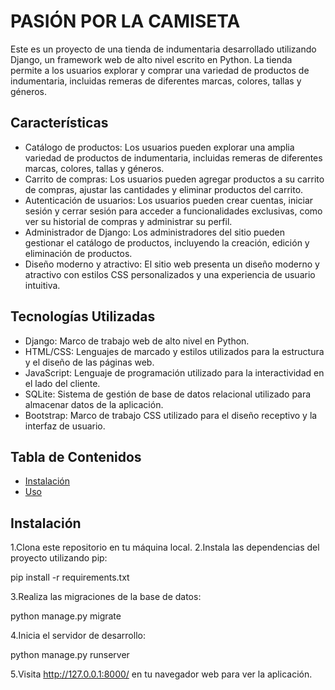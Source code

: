 # PASIÓN POR LA CAMISETA

Este es un proyecto de una tienda de indumentaria desarrollado utilizando Django, un framework web de alto nivel escrito en Python. La tienda permite a los usuarios explorar y comprar una variedad de productos de indumentaria, incluidas remeras de diferentes marcas, colores, tallas y géneros.

## Características
- Catálogo de productos: Los usuarios pueden explorar una amplia variedad de productos de indumentaria, incluidas remeras de diferentes marcas, colores, tallas y géneros.
- Carrito de compras: Los usuarios pueden agregar productos a su carrito de compras, ajustar las cantidades y eliminar productos del carrito.
- Autenticación de usuarios: Los usuarios pueden crear cuentas, iniciar sesión y cerrar sesión para acceder a funcionalidades exclusivas, como ver su historial de compras y administrar su perfil.
- Administrador de Django: Los administradores del sitio pueden gestionar el catálogo de productos, incluyendo la creación, edición y eliminación de productos.
- Diseño moderno y atractivo: El sitio web presenta un diseño moderno y atractivo con estilos CSS personalizados y una experiencia de usuario intuitiva.

## Tecnologías Utilizadas
- Django: Marco de trabajo web de alto nivel en Python.
- HTML/CSS: Lenguajes de marcado y estilos utilizados para la estructura y el diseño de las páginas web.
- JavaScript: Lenguaje de programación utilizado para la interactividad en el lado del cliente.
- SQLite: Sistema de gestión de base de datos relacional utilizado para almacenar datos de la aplicación.
- Bootstrap: Marco de trabajo CSS utilizado para el diseño receptivo y la interfaz de usuario.


## Tabla de Contenidos

- [Instalación](#instalación)
- [Uso](#uso)

## Instalación

1.Clona este repositorio en tu máquina local.
2.Instala las dependencias del proyecto utilizando pip:

pip install -r requirements.txt

3.Realiza las migraciones de la base de datos:

python manage.py migrate

4.Inicia el servidor de desarrollo:

python manage.py runserver

5.Visita http://127.0.0.1:8000/ en tu navegador web para ver la aplicación.



